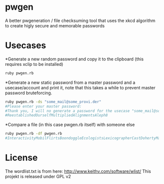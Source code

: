 pwgen
=====

A better pwgeneration / file checksuming tool that uses the xkcd algorithm to create higly secure and memorable passwords

Usecases
========

*Generate a new random password and copy it to the clipboard (this requires xclip to be installed)

```bash
ruby pwgen.rb
```

*Generate a new static password from a master password and a usecase/account and print it, note that this takes a while to prevent master password bruteforcing.

```bash
ruby pwgen.rb -ds "some_mail@some_provi.der"
#Please enter your master password:
#Thank you, I will no generate a password for the usecase "some_mail@some_provi.der"
#ReestablishedOurselfMultipliedAlignmentsAleph8
```

*Compare a file (in this case pwgen.rb itself) with someone else

```bash
ruby pwgen.rb -df pwgen.rb
#InteractivityMobilFlirtsBoondoggleEcologistsLexicographerCastDohertyMaximaTieingAdmiralsInterRoderickBicentennialGrossmanScharfActuary9
```

License
=======
The wordlist.txt is from here: http://www.keithv.com/software/wlist/
This projekt is released under GPL v2
